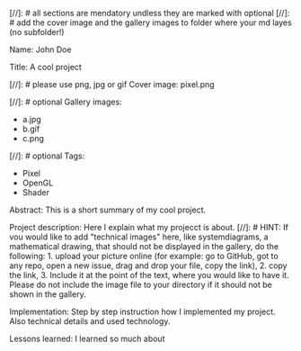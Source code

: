 [//]: # all sections are mendatory undless they are marked with optional
[//]: # add the cover image and the gallery images to folder where your md layes (no subfolder!)

Name: John Doe

Title: A cool project

[//]: # please use png, jpg or gif
Cover image: pixel.png

[//]: # optional
Gallery images:
  - a.jpg
  - b.gif
  - c.png

[//]: # optional
Tags:
  - Pixel
  - OpenGL
  - Shader

Abstract: 
This is a short summary of my cool project.

Project description:
Here I explain what my projecct is about. 
[//]: # HINT: If vou would like to add "technical images" here, like systemdiagrams, a mathematical drawing, that should not be displayed in the gallery, do the following: 1. upload your picture online (for example: go to GitHub, got to any repo, open a new issue, drag and drop your file, copy the link), 2. copy the link, 3. Include it at the point of the text, where you would like to have it. Please do not include the image file to your directory if it should not be shown in the gallery. 

Implementation:
Step by step instruction how I implemented my project. Also technical details and used technology.  

Lessons learned:
I learned so much about 
